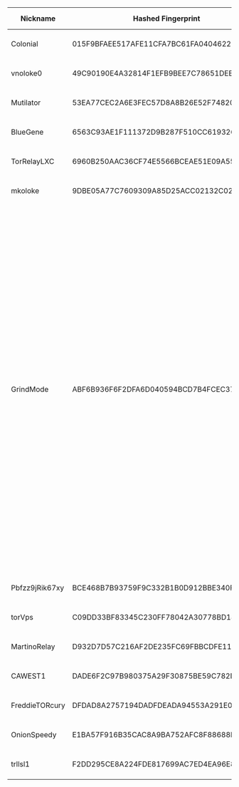 | Nickname |  Hashed Fingerprint	| Or Addresses | Contact | Running | Flags | Last Seen | First Seen | Last Restarted | Advertised Bandwidth | Platform | Version | Version Status | Recommended Version | Verified hostnames | Exit policy |
|---|---|---|---|---|---|---|---|---|---|---|---|---|---|---|---|
|Colonial | 015F9BFAEE517AFE11CFA7BC61FA04046229E614 | ["91.107.214.33:443","[2a01:4f8:c014:b702::1]:443"] | Colonial@proton.me | true | Running, V2Dir, Valid | 2025-10-14 18:00:00 | 2025-10-14 10:00:00 | 2025-10-14 09:47:44 | 0 | Tor 0.4.8.19 on Linux | 0.4.8.19 | recommended | true | ["static.33.214.107.91.clients.your-server.de"] | ["reject *:*"]|
|vnoloke0 | 49C90190E4A32814F1EFB9BEE7C78651DEEADA82 | ["36.50.135.176:9008"] | olokerunningtor aT protonmail dot com | true | Running, V2Dir, Valid | 2025-10-14 18:00:00 | 2025-10-14 18:00:00 | 2025-10-14 17:47:12 | 0 | Tor 0.4.8.19 on Linux | 0.4.8.19 | recommended | true | N/A | ["reject *:*"]|
|Mutilator | 53EA77CEC2A6E3FEC57D8A8B26E52F74820A98AD | ["91.98.192.38:443","[2a01:4f8:1c1a:e55d::1]:443"] | Mutilator@proton.me | true | Running, V2Dir, Valid | 2025-10-14 18:00:00 | 2025-10-14 12:00:00 | 2025-10-14 11:10:07 | 0 | Tor 0.4.8.19 on Linux | 0.4.8.19 | recommended | true | ["static.38.192.98.91.clients.your-server.de"] | ["reject *:*"]|
|BlueGene | 6563C93AE1F111372D9B287F510CC619326907A5 | ["93.160.17.86:9025"] | N/A | true | Running, V2Dir, Valid | 2025-10-14 18:00:00 | 2025-10-14 07:00:00 | 2025-10-14 06:13:10 | 0 | Tor 0.4.8.16 on Linux | 0.4.8.16 | recommended | true | ["93-160-17-86-cable.dk.customer.tdc.net"] | ["reject *:*"]|
|TorRelayLXC | 6960B250AAC36CF74E5566BCEAE51E09A5589C7E | ["84.107.45.118:9001"] | admin@example.com | true | Running, V2Dir, Valid | 2025-10-14 18:00:00 | 2025-10-14 12:00:00 | 2025-10-14 10:56:49 | 0 | Tor 0.4.8.19 on Linux | 0.4.8.19 | recommended | true | ["84-107-45-118.cable.dynamic.v4.ziggo.nl"] | ["reject *:*"]|
|mkoloke | 9DBE05A77C7609309A85D25ACC02132C02B26BF7 | ["38.99.95.12:9003"] | olokerunningtor aT protonmail dot com | true | Running, V2Dir, Valid | 2025-10-14 18:00:00 | 2025-10-14 18:00:00 | 2025-10-14 17:47:08 | 0 | Tor 0.4.8.19 on Linux | 0.4.8.19 | recommended | true | N/A | ["reject *:*"]|
|GrindMode | ABF6B936F6F2DFA6D040594BCD7B4FCEC37D59CD | ["37.221.93.88:9001","[2a0e:97c0:3e3:1bb::3]:9001"] | noc@exitnocap.xyz | true | BadExit, Exit, Running, V2Dir, Valid | 2025-10-14 18:00:00 | 2025-10-14 08:00:00 | 2025-10-14 07:20:05 | 0 | Tor 0.4.8.19 on Linux | 0.4.8.19 | recommended | true | N/A | ["reject 0.0.0.0/8:*","reject 169.254.0.0/16:*","reject 127.0.0.0/8:*","reject 192.168.0.0/16:*","reject 10.0.0.0/8:*","reject 172.16.0.0/12:*","reject 37.221.93.88:*","accept *:43","accept *:53","accept *:79-81","accept *:88","accept *:194","accept *:389","accept *:443","accept *:531","accept *:543-544","accept *:563","accept *:636","accept *:749","accept *:873","accept *:989-995","accept *:1194","accept *:1723","accept *:2083","accept *:2086-2087","accept *:4321","accept *:5222-5223","accept *:5228","accept *:5900","accept *:5984","accept *:6660-6669","accept *:6679","accept *:6697","accept *:6984","accept *:8008","accept *:8080","accept *:8332-8333","accept *:8443","accept *:8888","accept *:11371","reject *:*"]|
|Pbfzz9jRik67xy | BCE468B7B93759F9C332B1B0D912BBE340FF740E | ["24.126.65.46:9010"] | N/A | true | Running, V2Dir, Valid | 2025-10-14 18:00:00 | 2025-10-14 14:00:00 | 2025-10-14 13:31:17 | 0 | Tor 0.4.8.18 on Linux | 0.4.8.18 | recommended | true | N/A | ["reject *:*"]|
|torVps | C09DD33BF83345C230FF78042A30778BD182609C | ["192.3.211.108:9001"] | anon-maca@proton.me | true | Running, V2Dir, Valid | 2025-10-14 18:00:00 | 2025-10-14 18:00:00 | 2025-10-14 17:38:40 | 0 | Tor 0.4.8.17 on Linux | 0.4.8.17 | recommended | true | N/A | ["reject *:*"]|
|MartinoRelay | D932D7D57C216AF2DE235FC69FBBCDFE116F56B9 | ["57.129.74.228:9001","[2001:41d0:701:1100::1d8b]:9001"] | MartinoRelay operator <kaelnahar@protonmail.com> | true | Running, V2Dir, Valid | 2025-10-14 18:00:00 | 2025-10-14 07:00:00 | 2025-10-14 08:18:55 | 0 | Tor 0.4.8.19 on Linux | 0.4.8.19 | recommended | true | ["vps-33e83e71.vps.ovh.net"] | ["reject *:*"]|
|CAWEST1 | DADE6F2C97B980375A29F30875BE59C782D69379 | ["68.148.100.11:9001","[2604:3d08:3:1:e981:694b:23ef:52a3]:9001"] | 0xFFFFFFFF tor.alto002@passmail.net | false | Running, Valid | 2025-10-14 02:00:00 | 2025-10-14 00:00:00 | 2025-10-14 00:20:26 | 777142 | Tor 0.4.8.17 on Linux | 0.4.8.17 | recommended | true | ["S0106ecf4bbe7540e.ed.shawcable.net"] | ["reject *:*"]|
|FreddieTORcury | DFDAD8A2757194DADFDEADA94553A291E01338CD | ["174.91.123.17:9001"] | Don't Be So Fuckin' Nosey! | true | Running, V2Dir, Valid | 2025-10-14 18:00:00 | 2025-10-14 00:00:00 | 2025-10-14 10:46:53 | 0 | Tor 0.4.8.16 on Linux | 0.4.8.16 | recommended | true | ["bras-base-clwdon2201w-grc-47-174-91-123-17.dsl.bell.ca"] | ["reject *:*"]|
|OnionSpeedy | E1BA57F916B35CAC8A9BA752AFC8F88688F45B5E | ["91.98.21.67:9001"] | 0x47C256AB9AEEFFE9 c_e_p_r(at)inbox(dot)lv | true | Running, V2Dir, Valid | 2025-10-14 18:00:00 | 2025-10-14 17:00:00 | 2025-10-14 16:45:52 | 10485760 | Tor 0.4.8.19 on Linux | 0.4.8.19 | recommended | true | ["smtp.exitnocap.xyz"] | ["reject *:*"]|
|trllsl1 | F2DD295CE8A224FDE817699AC7ED4EA96E89B485 | ["118.67.199.176:5443"] | trllsl1 at rl dot com | true | Running, V2Dir, Valid | 2025-10-14 18:00:00 | 2025-10-14 15:00:00 | 2025-10-14 14:28:07 | 0 | Tor 0.4.8.19 on Linux | 0.4.8.19 | recommended | true | N/A | ["reject *:*"]|
